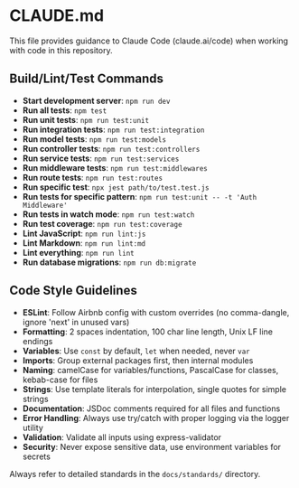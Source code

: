 # CLAUDE.md

This file provides guidance to Claude Code (claude.ai/code) when working with code in this repository.

## Build/Lint/Test Commands

- **Start development server**: `npm run dev`
- **Run all tests**: `npm test`
- **Run unit tests**: `npm run test:unit`
- **Run integration tests**: `npm run test:integration`
- **Run model tests**: `npm run test:models`
- **Run controller tests**: `npm run test:controllers`
- **Run service tests**: `npm run test:services`
- **Run middleware tests**: `npm run test:middlewares`
- **Run route tests**: `npm run test:routes`
- **Run specific test**: `npx jest path/to/test.test.js`
- **Run tests for specific pattern**: `npm run test:unit -- -t 'Auth Middleware'`
- **Run tests in watch mode**: `npm run test:watch`
- **Run test coverage**: `npm run test:coverage`
- **Lint JavaScript**: `npm run lint:js`
- **Lint Markdown**: `npm run lint:md`
- **Lint everything**: `npm run lint`
- **Run database migrations**: `npm run db:migrate`

## Code Style Guidelines

- **ESLint**: Follow Airbnb config with custom overrides (no comma-dangle, ignore 'next' in unused vars)
- **Formatting**: 2 spaces indentation, 100 char line length, Unix LF line endings
- **Variables**: Use `const` by default, `let` when needed, never `var`
- **Imports**: Group external packages first, then internal modules
- **Naming**: camelCase for variables/functions, PascalCase for classes, kebab-case for files
- **Strings**: Use template literals for interpolation, single quotes for simple strings
- **Documentation**: JSDoc comments required for all files and functions
- **Error Handling**: Always use try/catch with proper logging via the logger utility
- **Validation**: Validate all inputs using express-validator
- **Security**: Never expose sensitive data, use environment variables for secrets

Always refer to detailed standards in the `docs/standards/` directory.